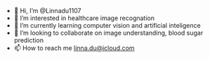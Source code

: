 - 👋 Hi, I’m @Linnadu1107
- 👀 I’m interested in healthcare image recognation 
- 🌱 I’m currently learning computer vision and artificial inteligence 
- 💞️ I’m looking to collaborate on image understanding, blood sugar prediction
- 📫 How to reach me linna.du@icloud.com

<!---
Linnadu1107/Linnadu1107 is a ✨ special ✨ repository because its `README.md` (this file) appears on your GitHub profile.
You can click the Preview link to take a look at your changes.
--->
